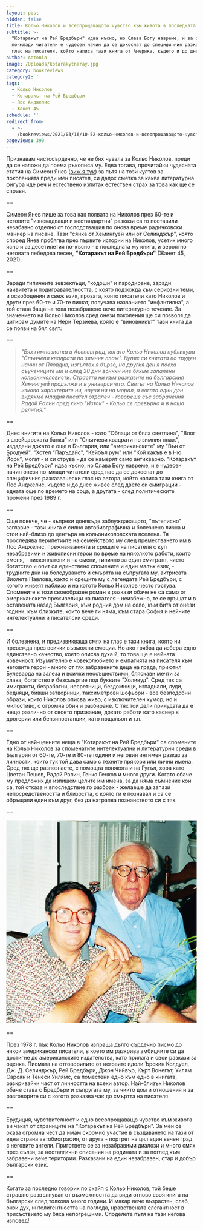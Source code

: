 ```yaml
---
layout: post
hidden: false
title: Кольо Николов и всеопрощаващото чувство към живота в последната му книга
subtitle: >-
  "Котаракът на Рей Бредбъри" идва късно, но Слава Богу навреме, и за онези
  по-млади читатели е чудесен начин да се докоснат до специфичния разказвачески
  глас на писателя, който написа тази книга от Америка, където и до днес живее
author: Antonia
image: /Uploads/kotarakytnaray.jpg
category: bookreviews
category2: ''
tags:
  - Кольо Николов
  - Котаракът на Рей Бредбъри
  - Лос Анджелис
  - Жанет 45
schedule: ''
redirect_from:
  - >-
    /bookreviews/2021/03/16/10-52-кольо-николов-и-всеопрощаващото-чувство-към-живота-в-последната-му-книга
pageviews: 390
---
```

Признавам чистосърдечно, че не бях чувала за Кольо Николов, преди да се наложи да поема ръкописа му. Едва тогава, прочитайки чудесната статия на Симеон Янев ([виж я тук](https://liternet.bg/publish14/s_yanev/kolio-nikolov.htm)) за пътя на този култов за поколенията преди мен писател, си дадох сметка за каква литературна фигура иде реч и естествено изпитах естествен страх за това как ще се справя. 

\==

Симеон Янев пише за това как появата на Николов през 60-те и неговите "изненадващи и нестандартни" разкази са го поставили незабавно отделно от господстващия по онова време радичковски маниер на писане. Тази "сянка от Хемингуей или от Селинджър", която според Янев пробягва през първите истории на Николов, усетих много ясно и аз десетилетия по-късно - в последната му книга, и вероятно неговата лебедова песен, **"Котаракът на Рей Бредбъри"** (Жанет 45, 2021). 

\==

Заради типичните зевзеклъци, "кодоши" и пародиране, заради наивитета и подигравателността, с която подхожда към сериозни теми, и освободения и свеж език, прозата, която писатели като Николов и други през 60-те и 70-те пишат, получава названието "инфантилна", а той става баща на това позабравено вече литературно течение. За значението на Кольо Николов сред онези поколения ще си позволя да цитирам думите на Нери Терзиева, която е "виновникът" тази книга да се появи на бял свят:

\==

> *"Бях гимназистка в Асеновград, когато Кольо Николов публикува "Слънчеви квадрати по зимния плаж". Купих си книгата по труден начин от Пловдив, изгълтах я бързо, на другия ден я поеха съучениците ми и след 30 дни всички ние бяхме запалени кольониколовисти. Страстта ни към разказите на българския Хемингуей продължи и в университета. Светът на Кольо Николов изкова характерите ни, научи ни на морал, а когато един ден видяхме младия писател отдалеч - говореше със забранения Радой Ралин пред кино "Изток" - Кольо се превърна и в наша религия."*

\==

Днес книгите на Кольо Николов - като "Облаци от бяла светлина", "Влог в швейцарската банка" или "Слънчеви квадрати по зимния плаж", издадени докато е още в България, или "американските" му "Вън от Бродуей", "Хотел "Паръдайс", "Кейбъл рум" или "Кой какъв е в Ню Йорк", могат - и си струва - да се намерят само антикварно. "Котаракът на Рей Бредбъри" идва късно, но Слава Богу навреме, и е чудесен начин онези по-млади читатели сред нас да се докоснат до специфичния разказвачески глас на автора, който написа тази книга от Лос Анджелис, където и до днес живее след двете си емиграции - едната още по времето на соца, а другата - след политическите промени през 1989 г. 

\==

Още повече, че - въпреки донякъде заблуждаващото, "пътеписно" заглавие - тази книга е силно автобиографична и болезнено лична и стои най-близо до центъра на кольониколовската вселена. Тя проследява перипетиите на семейството му след преместването им в Лос Анджелис, преживяванията и срещите на писателя с куп незабравими и живописни герои по време на няколкото работи, които сменя, - нископлатени и на смени, типично за един емигрант, чието богатство и опит са единствено спомените и един малък език, - трудните дни на боледуването и смъртта на съпругата му, актрисата Виолета Павлова, както и срещите му с легендата Рей Бредбъри, с когото живеят наблизо и на когото Кольо Николов често гостува. Спомените в този своеобразен роман в разкази обаче не са само от американските преживелици на писателя - неизбежно, те се връщат и в оставената назад България, към родния дом на село, към бита от онези години, към близките, които вече ги няма, към стара София и нейните интелектуални и писателски среди. 

\==

И болезнена, и предизвикваща смях на глас е тази книга, която ни превежда през всички възможни емоции. Но ако трябва да избера едно единствено качество, което описва духа й, то това ще е нейната човечност. Изумително е човеколюбието и емпатията на писателя към неговите герои - много от тях забравените деца на града, приютил Булеварда на залеза и всички неосъществими, бляскави мечти за слава, богатство и безсмъртие под буквите "Холивуд". Сред тях са имигранти, безработни, несретници, бездомници, изпаднали, луди, бедняци, бивши затворници, таксиметрови шофьори - все безподобни образи, които Николов описва живо, с изключителен хумор, но и милостиво, с огромна обич и разбиране. С тях той дели принудата да е нещо различно от своето призвание, докато работи като касиер в дрогерии или бензиностанции, като пощальон и т.н. 

\==

Едно от най-ценните неща в "Котаракът на Рей Бредбъри" са спомените на Кольо Николов за споменатите интелектуални и литературни среди в България от 60-те, 70-те и 80-те години и неговия интимен разказ за личности, които тук той дава само с техните прякори или лични имена. Сред тях ще разпознаете, с помощта понякога и на Гугъл, хора като Цветан Пешев, Радой Ралин, Генко Генков и много други. Когато обаче му предложих да изпишем целите им имена, за да няма съмнение кои са, той отказа и впоследствие го разбрах - желаеше да запази непосредствеността и близостта, с която ги е познавал и са се обръщали един към друг, без да натрапва познанството си с тях. 

\==

![](/Uploads/kolyoiray.jpg)

\==

През 1978 г. пък Кольо Николов изпраща дълго сърдечно писмо до някои американски писатели, в което им разкрива амбициите си да достигне до американските издателства, като прилага и свои разкази за оценка. Писмата на отговорилите от неговите идоли Ърскин Колдуел,  Дж. Д. Селинджър, Рей Бредбъри, Джон Чийвър, Кърт Вонегът, Уилям Сароян и Тенеси Уилямс, са поместени едно към едно в книгата, разкривайки част от личността на всеки автор. Най-близък Николов обаче става с Бредбъри и съпругата му, за чиито дом и отношения и за разговорите си с когото разказва чак до смъртта на писателя. 

\==

Ерудиция, чувствителност и едно всеопрощаващо чувство към живота ви чакат от страниците на "Котаракът на Рей Бредбъри". За мен се оказа огромна чест да имам скромно участие в създаването на тази от една страна автобиография, от друга - портрет на цял един вечен град с неговите ангели. Пригответе се за незабравими диалози и много смях през сълзи, за носталгични описания на родината и за поглед към забравени вече територии. Разказани на един незабравен, стар и добър български език.

\== 

Когато за последно говорих по скайп с Кольо Николов, той беше страшно развълнуван от възможността да види отново своя книга на български след толкова много години. И макар вече възрастен, слаб, онзи дух, интелигентността на погледа, нравствената елегантност в присъствието му бяха непогрешими. Споделете пътя на тази негова изповед!
